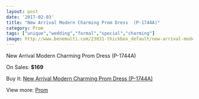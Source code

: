 ```yaml
---
layout: post
date: '2017-02-03'
title: "New Arrival Modern Charming Prom Dress  (P-1744A)"
category: Prom
tags: ["unique","wedding","formal","special","charming"]
image: http://www.benemulti.com/23831-thickbox_default/new-arrival-modern-charming-prom-dress-p-1744a.jpg
---
```

New Arrival Modern Charming Prom Dress  (P-1744A)

On Sales: **$169**
<a href="https://www.benemulti.com/en/prom/9280-new-arrival-modern-charming-prom-dress-p-1744a.html"><amp-img layout="responsive" width="600" height="600" src="//www.benemulti.com/23831-thickbox_default/new-arrival-modern-charming-prom-dress-p-1744a.jpg" alt="New Arrival Modern Charming Prom Dress  (P-1744A) 0" /></a>

Buy it: [New Arrival Modern Charming Prom Dress  (P-1744A)](https://www.benemulti.com/en/prom/9280-new-arrival-modern-charming-prom-dress-p-1744a.html "New Arrival Modern Charming Prom Dress  (P-1744A)")

View more: [Prom](https://www.benemulti.com/en/78-prom "Prom")